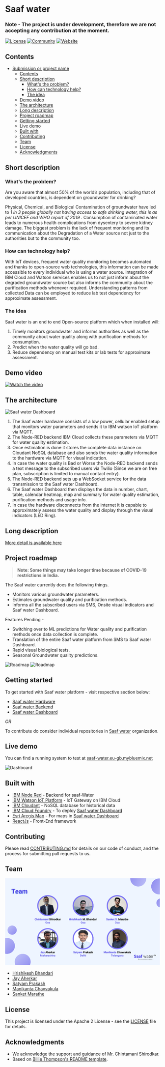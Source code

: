 # Saaf water 
### Note - The project is under development, therefore we are not accepting any contribution at the moment.  

[![License](https://img.shields.io/badge/License-Apache2-blue.svg)](https://www.apache.org/licenses/LICENSE-2.0) [![Community](https://img.shields.io/badge/Join-Community-blue)](https://discord.gg/9VVKhs6fSu) [![Website](https://img.shields.io/badge/View-Website-blue)](https://saaf-water.eu-gb.mybluemix.net/)

## Contents

- [Submission or project name](#submission-or-project-name)
  - [Contents](#contents)
  - [Short description](#short-description)
    - [What's the problem?](#whats-the-problem)
    - [How can technology help?](#how-can-technology-help)
    - [The idea](#the-idea)
  - [Demo video](#demo-video)
  - [The architecture](#the-architecture)
  - [Long description](#long-description)
  - [Project roadmap](#project-roadmap)
  - [Getting started](#getting-started)
  - [Live demo](#live-demo)
  - [Built with](#built-with)
  - [Contributing](#contributing)
  - [Team](#team)
  - [License](#license)
  - [Acknowledgments](#acknowledgments)

## Short description

### What's the problem?

Are you aware that almost 50% of the world’s population, including that of developed countries, is dependent on groundwater for drinking? 

Physical, Chemical, and Biological Contamination of groundwater have led to <em> 1 in 3 people globally not having access to safe drinking water, this is as per UNICEF and WHO report of 2019 </em>. Consumption of contaminated water leads to numerous health complications from dysentery to severe kidney damage.
The biggest problem is the lack of frequent monitoring and its communication about the Degradation of a Water source not just to the authorities but to the community too.  

### How can technology help?

With IoT devices, frequent water quality monitoring becomes automated and thanks to open-source web technologies, this information can be made accessible to every individual who is using a water source. Integration of IBM Cloud and Watson services enables us to not just inform about the degraded groundwater source but also informs the community about the purification methods whenever required. Understanding patterns from collected Data can be employed to reduce lab test dependency for approximate assessment. 

### The idea

Saaf water is an end to end Open-source platform which when installed will:
1. Timely monitors groundwater and informs authorities as well as the community about water quality along with purification methods for consumption.
2. Predict when the water quality will go bad.
3. Reduce dependency on manual test kits or lab tests for approximate assessment.

## Demo video

[![Watch the video](/images/saaf-yotube.png)](https://youtu.be/_taOL857nPA)

## The architecture

![Saaf water Dashboard](./images/architecture.png)

1. The Saaf water hardware consists of a low power, cellular enabled setup that monitors water parameters and sends it to IBM watson IoT platform via MQTT.
2. The Node-RED backend IBM Cloud collects these parameters via MQTT for water quality estimation.
3. Once estimation is done it stores the complete data instance on Cloudant NoSQL database and also sends the water quality information to the hardware via MQTT for visual indication.
4. In case the water quality is Bad or Worse the Node-RED backend sends a text message to the subscribed users via Twilio (Since we are on free plan, subscription is limited to manual contact entry).
5. The Node-RED backend sets up a WebSocket service for the data transmission to the Saaf water Dashboard.
6. The Saaf water Dashboard then displays the data in number, chart, table, calendar heatmap, map and summary for water quality estimation, purification methods and usage info.
7. In case the hardware disconnects from the internet it is capable to approximately assess the water quality and display through the visual indicators (LED Ring).

## Long description

[More detail is available here](./docs/DESCRIPTION.md)

## Project roadmap

> **Note: Some things may take longer time because of COVID-19 restrictions in India.**

The Saaf water currently does the following things.

- Monitors various groundwater parameters.
- Estimates groundwater quality and purification methods.
- Informs all the subscribed users via SMS, Onsite visual indicators and Saaf water Dashboard.

Features Pending - 

- Switching over to ML predictions for Water quality and purification methods once data collection is complete.
- Translation of the entire Saaf water platform from SMS to Saaf water Dashboard.
- Rapid visual biological tests.
- Seasonal Groundwater quality predictions.

 
![Roadmap](./images/tech_roadmap.png)
![Roadmap](./images/product_roadmap.png)

## Getting started

To get started with Saaf water platform - visit respective section below:

- [Saaf water Hardware](./hardware/)
- [Saaf water Backend](./backend/)
- [Saaf water Dashboard](./frontend/)
 
*OR*
 
To contribute do consider individual repositories in [Saaf water](https://github.com/saaf-water) organization.

## Live demo

You can find a running system to test at [saaf-water.eu-gb.mybluemix.net](https://saaf-water.eu-gb.mybluemix.net/)

![Dashboard](./images/Dashboard.png)

## Built with

- [IBM Node Red](https://nodered.org/docs/getting-started/ibmcloud#deploy-to-ibm-cloud) - Backend for saaf-Water
- [IBM Watson IoT Platform](https://www.ibm.com/cloud/watson-iot-platform) - IoT Gateway on IBM Cloud
- [IBM Cloudant](https://www.ibm.com/cloud/cloudant) - NoSQL database for historical data
- [IBM Cloud Foundry](https://www.ibm.com/cloud/cloud-foundry) - To deploy [Saaf water Dashboard](https://saaf-water.eu-gb.mybluemix.net/)
- [Esri Arcgis Map](https://www.esri.com/en-us/arcgis/about-arcgis/overview) - For maps in [Saaf water Dashboard](https://saaf-water.eu-gb.mybluemix.net/)
- [ReactJs](https://reactjs.org/) - Front-End framework

## Contributing

Please read [CONTRIBUTING.md](CONTRIBUTING.md) for details on our code of conduct, and the process for submitting pull requests to us.

## Team

![Authors](./images/team.png)
- [Hrishikesh Bhandari](https://github.com/Hrishikesh24)
- [Jay Aherkar](https://github.com/jehhhh)
- [Satyam Prakash](https://github.com/satyamprakash-iot)
- [Manikanta Chavvakula](https://github.com/ManikantaChavvakula7)
- [Sanket Marathe](https://github.com/msanket9)


## License

This project is licensed under the Apache 2 License - see the [LICENSE](LICENSE) file for details.

## Acknowledgments

- We acknowledge the support and guidance of Mr. Chintamani Shirodkar.
- Based on [Billie Thompson's README template](https://gist.github.com/PurpleBooth/109311bb0361f32d87a2).
